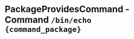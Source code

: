 PackageProvidesCommand - Command ``/bin/echo {command_package}``
================================================================